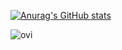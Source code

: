 [![Anurag's GitHub stats](https://github-readme-stats.vercel.app/api?username=0xDopamine&count_private=true&&theme=gotham)](https://github.com/anuraghazra/github-readme-stats)

<img src="https://github-readme-stats.vercel.app/api/top-langs?username=0xDopamine&show_icons=true&locale=en&layout=compact&theme=gotham" alt="ovi" />
